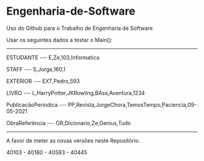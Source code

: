 # Engenharia-de-Software
Uso do Github para o Trabalho de Engenharia de Software

Usar os seguintes dados a testar o Main():

-----------------------------------------------

ESTUDANTE --- E,Ze,103,Informatica

STAFF --- S,Jorge,160,1

EXTERIOR --- EXT,Pedro,593

LIVRO --- L,HarryPotter,JKRowling,BAss,Aventura,1234

PublicacãoPeriodica --- PP,Revista,JorgeChora,TemosTempo,Paciencia,09-05-2021

ObraReferência --- OR,Dicionario,Ze,Genius,Tudo

-----------------------------------------------


A favor de meter as novas versões neste Repositório. 



40103 - 40160 - 40593 - 40445
